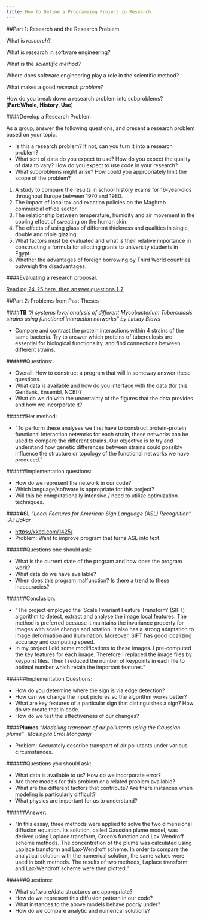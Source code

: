 ```yaml
---
title: How to Define a Programming Project in Research
---
```


##Part 1: Research and the Research Problem

What is *research*?  

What is research in software engineering?

What is the *scientific method*?  

Where does software engineering play a role in the scientific method?

What makes a good *research problem*?

How do you break down a research problem into subproblems? (**Part:Whole, History, Use**)

####Develop a Research Problem

As a group, answer the following questions, and present a research problem based on your topic.

* Is this a research problem?  If not, can you turn it into a research problem?  
* What sort of data do you expect to use?  How do you expect the quality of data to vary?  How do you expect to use code in your research?
* What subproblems might arise?  How could you appropriately limit the scope of the problem?

1. A study to compare the results in school history exams for 16-year-olds throughout Europe between 1970 and 1980.
2. The impact of local tax and exaction policies on the Maghreb commercial office sector.
3. The relationship between temperature, humidity and air movement in the cooling effect of sweating on the human skin.
4. The effects of using glass of different thickness and qualities in single, double and triple glazing.
5. What factors must be evaluated and what is their relative importance in constructing a formula for allotting grants to university students in Egypt.
6. Whether the advantages of foreign borrowing by Third World countries outweigh the disadvantages.

####Evaluating a research proposal.  

[Read pg 24-25 here, then answer questions 1-7](https://www.nyu.edu/classes/bkg/methods/010072.pdf)


##Part 2: Problems from Past Theses

####**TB**
*“A systems level analysis of different Mycobacterium Tuberculosis strains using functional interaction networks” by Linsay Blows*
 - Compare and contrast the protein interactions within 4 strains of the same bacteria. Try to answer which proteins of tuberculosis are essential for biological functionality, and find connections between different strains.
 
######Questions:
- Overall: How to construct a program that will in someway answer these questions.
- What data is available and how do you interface with the data (for this GenBank, Ensembl, NCBI)?
- What do we do with the uncertainty of the figures that the data provides and how we incorporate it?
 
######Her method:
- “To perform these analyses we first have to construct protein-protein functional interaction networks for each strain, these networks can be used to compare the different strains. Our objective is to try and understand how genetic differences between strains could possibly influence the structure or topology of the functional networks we have produced.”
 
######Implementation questions:
- How do we represent the network in our code?
- Which language/software is appropriate for this project?
- Will this be computationally intensive / need to utilize optimization techniques.
 
####**ASL**
*“Local Features for American Sign Language (ASL) Recognition” -Ali Bakar*
- https://xkcd.com/1425/
- Problem: Want to improve program that turns ASL into text.
 
######Questions one should ask:
- What is the current state of the program and how does the program work?
- What data do we have available?
- When does this program malfunction? Is there a trend to these inaccuracies?
 
######Conclusion:
- “The project employed the ’Scale Invariant Feature Transform’ (SIFT) algorithm to detect, extract and analyse the image local features. The method is preferred because it maintains the invariance property for images with scale change and rotation. It also has a strong adaptation to image deformation and illumination. Moreover, SIFT has good localizing accuracy and computing speed.
- In my project I did some modifications to these images. I pre-computed the key features for each image. Therefore I replaced the image files by keypoint files. Then I reduced the number of keypoints in each file to optimal number which retain the important features.”
 
######Implementation Questions:
- How do you determine where the sign is via edge detection?
- How can we change the input pictures so the algorithm works better?
- What are key features of a particular sign that distinguishes a sign? How do we create that in code.
- How do we test the effectiveness of our changes?
 
####**Plumes**
*“Modelling transport of air pollutants using the Gaussian plume” -Masingita Errol Manganyi*
- Problem: Accurately describe transport of air pollutants under various circumstances.
 
######Questions you should ask:
- What data is available to us? How do we incorporate error?
- Are there models for this problem or a related problem available?
- What are the different factors that contribute?  Are there instances when modeling is particularly difficult?
- What physics are important for us to understand?
 
######Answer: 
- “In this essay, three methods were applied to solve the two dimensional diffusion equation. Its solution, called Gaussian plume model, was derived using Laplace transform, Green’s function and Lax Wendroff scheme methods. The concentration of the plume was calculated using Laplace transform and Lax-Wendroff scheme. In order to compare the analytical solution with the numerical solution, the same values were used in both methods. The results of two methods, Laplace transform and Lax-Wendroff scheme were then plotted.”
 
######Questions:
- What software/data structures are appropriate?
- How do we represent this diffusion pattern in our code?
- What instances to the above models behave poorly under?
- How do we compare analytic and numerical solutions?
